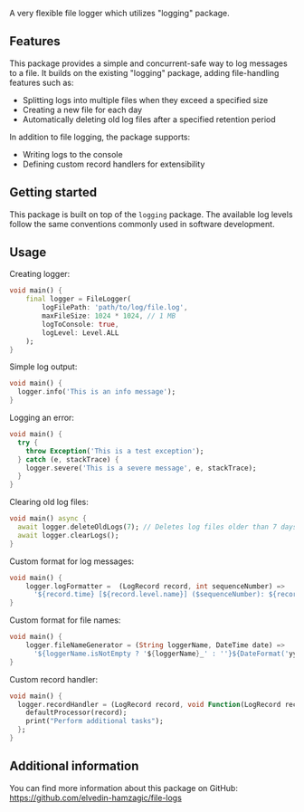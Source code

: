 A very flexible file logger which utilizes "logging" package.

## Features

This package provides a simple and concurrent-safe way to log messages to a file.
It builds on the existing "logging" package, adding file-handling features such as:

- Splitting logs into multiple files when they exceed a specified size
- Creating a new file for each day
- Automatically deleting old log files after a specified retention period

In addition to file logging, the package supports:
- Writing logs to the console
- Defining custom record handlers for extensibility

## Getting started

This package is built on top of the `logging` package.
The available log levels follow the same conventions commonly used in software development.

## Usage

Creating logger:
```dart
void main() {
    final logger = FileLogger(
        logFilePath: 'path/to/log/file.log',
        maxFileSize: 1024 * 1024, // 1 MB
        logToConsole: true,
        logLevel: Level.ALL
    );
}
```

Simple log output:
```dart
void main() {
  logger.info('This is an info message');
}
```

Logging an error:
```dart
void main() {
  try {
    throw Exception('This is a test exception');
  } catch (e, stackTrace) {
    logger.severe('This is a severe message', e, stackTrace);
  }
}
```

Clearing old log files:
```dart
void main() async {
  await logger.deleteOldLogs(7); // Deletes log files older than 7 days
  await logger.clearLogs();
}
```

Custom format for log messages:
```dart
void main() {
    logger.logFormatter =  (LogRecord record, int sequenceNumber) =>
      '${record.time} [${record.level.name}] ($sequenceNumber): ${record.message}\n';
}
```

Custom format for file names:
```dart
void main() {
    logger.fileNameGenerator = (String loggerName, DateTime date) =>
      '${loggerName.isNotEmpty ? '${loggerName}_' : ''}${DateFormat('yyyy-MM-dd').format(date)}';
}
```

Custom record handler:
```dart
void main() {
  logger.recordHandler = (LogRecord record, void Function(LogRecord record) defaultProcessor) {
    defaultProcessor(record);
    print("Perform additional tasks");
  };
}
```

## Additional information

You can find more information about this package on GitHub:
https://github.com/elvedin-hamzagic/file-logs
